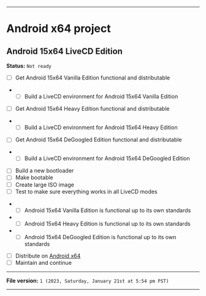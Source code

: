 
***

# Android x64 project

## Android 15x64 LiveCD Edition

**Status:** `Not ready`

- [ ] Get Android 15x64 Vanilla Edition functional and distributable
- - [ ] Build a LiveCD environment for Android 15x64 Vanilla Edition
- [ ] Get Android 15x64 Heavy Edition functional and distributable
- - [ ] Build a LiveCD environment for Android 15x64 Heavy Edition
- [ ] Get Android 15x64 DeGoogled Edition functional and distributable
- - [ ] Build a LiveCD environment for Android 15x64 DeGoogled Edition
- [ ] Build a new bootloader
- [ ] Make bootable
- [ ] Create large ISO image
- [ ] Test to make sure everything works in all LiveCD modes
- - [ ] Android 15x64 Vanilla Edition is functional up to its own standards
- - [ ] Android 15x64 Heavy Edition is functional up to its own standards
- - [ ] Android 15x64 DeGoogled Edition is functional up to its own standards
- [ ] Distribute on [Android x64](https://archive.org/details/@android-x64)
- [ ] Maintain and continue

***

**File version:** `1 (2023, Saturday, January 21st at 5:54 pm PST)`

***
